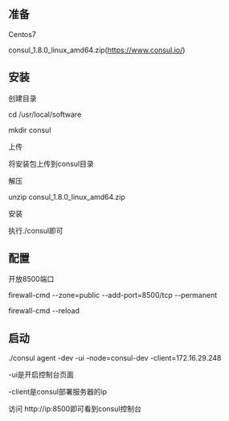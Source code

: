 

## 准备

Centos7

consul_1.8.0_linux_amd64.zip(https://www.consul.io/)



## 安装

创建目录

cd /usr/local/software

mkdir consul

上传

将安装包上传到consul目录

解压

unzip consul_1.8.0_linux_amd64.zip

安装

执行./consul即可



## 配置

开放8500端口

firewall-cmd --zone=public --add-port=8500/tcp --permanent

firewall-cmd --reload



## 启动

./consul agent -dev -ui -node=consul-dev -client=172.16.29.248

-ui是开启控制台页面

-client是consul部署服务器的ip



访问 http://ip:8500即可看到consul控制台